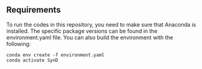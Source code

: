 

## Requirements
To run the codes in this repository, you need to make sure that Anaconda is installed. The specific package versions can be found in the environment.yaml file. You can also build the environment with the following:
```
conda env create -f environment.yaml
conda activate SynD
```
